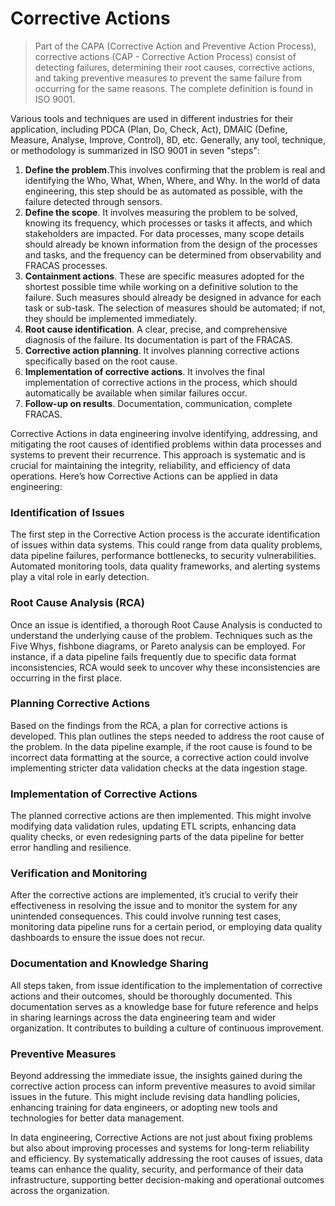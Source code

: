 # Corrective Actions
> Part of the CAPA (Corrective Action and Preventive Action Process), corrective actions (CAP - Corrective Action Process) consist of detecting failures, determining their root causes, corrective actions, and taking preventive measures to prevent the same failure from occurring for the same reasons. The complete definition is found in ISO 9001.

Various tools and techniques are used in different industries for their application, including PDCA (Plan, Do, Check, Act), DMAIC (Define, Measure, Analyse, Improve, Control), 8D, etc. Generally, any tool, technique, or methodology is summarized in ISO 9001 in seven "steps":
1. **Define the problem**.This involves confirming that the problem is real and identifying the Who, What, When, Where, and Why. In the world of data engineering, this step should be as automated as possible, with the failure detected through sensors.
2. **Define the scope**. It involves measuring the problem to be solved, knowing its frequency, which processes or tasks it affects, and which stakeholders are impacted. For data processes, many scope details should already be known information from the design of the processes and tasks, and the frequency can be determined from observability and FRACAS processes.
3. **Containment actions**. These are specific measures adopted for the shortest possible time while working on a definitive solution to the failure. Such measures should already be designed in advance for each task or sub-task. The selection of measures should be automated; if not, they should be implemented immediately.
4. **Root cause identification**. A clear, precise, and comprehensive diagnosis of the failure. Its documentation is part of the FRACAS.
5. **Corrective action planning**. It involves planning corrective actions specifically based on the root cause.
6. **Implementation of corrective actions**. It involves the final implementation of corrective actions in the process, which should automatically be available when similar failures occur.
7. **Follow-up on results**. Documentation, communication, complete FRACAS.

Corrective Actions in data engineering involve identifying, addressing, and mitigating the root causes of identified problems within data processes and systems to prevent their recurrence. This approach is systematic and is crucial for maintaining the integrity, reliability, and efficiency of data operations. Here’s how Corrective Actions can be applied in data engineering:

### Identification of Issues
The first step in the Corrective Action process is the accurate identification of issues within data systems. This could range from data quality problems, data pipeline failures, performance bottlenecks, to security vulnerabilities. Automated monitoring tools, data quality frameworks, and alerting systems play a vital role in early detection.

### Root Cause Analysis (RCA)
Once an issue is identified, a thorough Root Cause Analysis is conducted to understand the underlying cause of the problem. Techniques such as the Five Whys, fishbone diagrams, or Pareto analysis can be employed. For instance, if a data pipeline fails frequently due to specific data format inconsistencies, RCA would seek to uncover why these inconsistencies are occurring in the first place.

### Planning Corrective Actions
Based on the findings from the RCA, a plan for corrective actions is developed. This plan outlines the steps needed to address the root cause of the problem. In the data pipeline example, if the root cause is found to be incorrect data formatting at the source, a corrective action could involve implementing stricter data validation checks at the data ingestion stage.

### Implementation of Corrective Actions
The planned corrective actions are then implemented. This might involve modifying data validation rules, updating ETL scripts, enhancing data quality checks, or even redesigning parts of the data pipeline for better error handling and resilience.

### Verification and Monitoring
After the corrective actions are implemented, it’s crucial to verify their effectiveness in resolving the issue and to monitor the system for any unintended consequences. This could involve running test cases, monitoring data pipeline runs for a certain period, or employing data quality dashboards to ensure the issue does not recur.

### Documentation and Knowledge Sharing
All steps taken, from issue identification to the implementation of corrective actions and their outcomes, should be thoroughly documented. This documentation serves as a knowledge base for future reference and helps in sharing learnings across the data engineering team and wider organization. It contributes to building a culture of continuous improvement.

### Preventive Measures
Beyond addressing the immediate issue, the insights gained during the corrective action process can inform preventive measures to avoid similar issues in the future. This might include revising data handling policies, enhancing training for data engineers, or adopting new tools and technologies for better data management.

In data engineering, Corrective Actions are not just about fixing problems but also about improving processes and systems for long-term reliability and efficiency. By systematically addressing the root causes of issues, data teams can enhance the quality, security, and performance of their data infrastructure, supporting better decision-making and operational outcomes across the organization.
